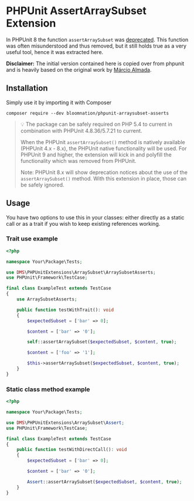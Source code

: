 # PHPUnit AssertArraySubset Extension

In PHPUnit 8 the function `assertArraySubset` was [deprecated](https://github.com/sebastianbergmann/phpunit/issues/3494). This function was often misunderstood and thus removed, but it still holds true as a very useful tool, hence it was extracted here.

**Disclaimer:**
The initial version contained here is copied over from phpunit and is heavily based on the original work by [Márcio Almada](https://github.com/marcioAlmada).

## Installation

Simply use it by importing it with Composer

```
composer require --dev bloomnation/phpunit-arraysubset-asserts
```

> :bulb: The package can be safely required on PHP 5.4 to current in combination with PHPUnit 4.8.36/5.7.21 to current.
>
> When the PHPUnit `assertArraySubset()` method is natively available (PHPUnit 4.x - 8.x), the PHPUnit native functionality will be used.
> For PHPUnit 9 and higher, the extension will kick in and polyfill the functionality which was removed from PHPUnit.
>
> Note: PHPUnit 8.x will show deprecation notices about the use of the `assertArraySubset()` method.
> With this extension in place, those can be safely ignored.


## Usage

You have two options to use this in your classes: either directly as a static call or as a trait if you wish to keep existing references working.

### Trait use example

```php
<?php

namespace Your\Package\Tests;

use DMS\PHPUnitExtensions\ArraySubset\ArraySubsetAsserts;
use PHPUnit\Framework\TestCase;

final class ExampleTest extends TestCase
{
    use ArraySubsetAsserts;

    public function testWithTrait(): void
    {
        $expectedSubset = ['bar' => 0];

        $content = ['bar' => '0'];

        self::assertArraySubset($expectedSubset, $content, true);

        $content = ['foo' => '1'];

        $this->assertArraySubset($expectedSubset, $content, true);
    }
}
```

### Static class method example

```php
<?php

namespace Your\Package\Tests;

use DMS\PHPUnitExtensions\ArraySubset\Assert;
use PHPUnit\Framework\TestCase;

final class ExampleTest extends TestCase
{
    public function testWithDirectCall(): void
    {
        $expectedSubset = ['bar' => 0];

        $content = ['bar' => '0'];

        Assert::assertArraySubset($expectedSubset, $content, true);
    }
}
```
